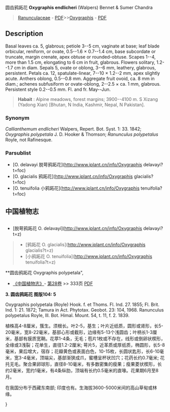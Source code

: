 圆齿鸦跖花 **Oxygraphis endlicheri** (Walpers) Bennet & Sumer Chandra

> [Ranunculaceae](http://www.iplant.cn/info/Ranunculaceae?t=foc) - [PDF](http://www.iplant.cn/foc/pdf/Ranunculaceae.pdf)>>[Oxygraphis](http://www.iplant.cn/info/Oxygraphis?t=foc) - [PDF](http://www.iplant.cn/foc/pdf/Oxygraphis.pdf)

## Description

Basal leaves ca. 5, glabrous; petiole 3--5 cm, vaginate at base; leaf blade orbicular, reniform, or ovate, 0.5--1.6 × 0.7--1.4 cm, base subcordate or truncate, margin crenate, apex obtuse or rounded-obtuse. Scapes 1--4, more than 1.5 cm, elongating to 6 cm in fruit, glabrous. Flowers solitary, 1.2--1.7 cm in diam. Sepals 5, ovate or oblong, 3--6 mm, leathery, glabrous, persistent. Petals ca. 12, spatulate-linear, 7--10 × 1.2--2 mm, apex slightly acute. Anthers oblong, 0.5--0.8 mm. Aggregate fruit ovoid, ca. 8 mm in diam.; achenes subfusiform or ovate-oblong, 2--2.5 × ca. 1 mm, glabrous. Persistent style 0.2--0.5 mm. Fl. and fr. May--Jun.

> **Habait** : 
> Alpine meadows, forest margins; 3900--4100 m. S Xizang (Yadong Xian) [Bhutan, N India, Kashmir, Nepal, N Pakistan].

### Synonym
*Callianthemum endlicheri* Walpers, Repert. Bot. Syst. 1: 33. 1842; *Oxygraphis polypetala* J. D. Hooker & Thomson; *Ranunculus polypetalus* Royle, not Rafinesque.

### Parsublist

* [O.  delavayi  脱萼鸦跖花](http://www.iplant.cn/info/Oxygraphis delavayi?t=foc)
* [O.  glacialis  鸦跖花](http://www.iplant.cn/info/Oxygraphis glacialis?t=foc)
* [O.  tenuifolia  小鸦跖花](http://www.iplant.cn/info/Oxygraphis tenuifolia?t=foc)

## 中国植物志

## 
* [脱萼鸦跖花  O.  delavayi](http://www.iplant.cn/info/Oxygraphis delavayi?t=z)
> * [鸦跖花  O.  glacialis](http://www.iplant.cn/info/Oxygraphis glacialis?t=z)
> * [小鸦跖花  O.  tenuifolia](http://www.iplant.cn/info/Oxygraphis tenuifolia?t=z)

**圆齿鸦跖花 Oxygraphis polypetala",

* [《中国植物志》](http://www.iplant.cn/frps)- [第28卷](http://www.iplant.cn/frps/vol/28) >> 333页 [PDF](http://www.iplant.cn/frps/pdf/28/333a.pdf)

**3. 圆齿鸦跖花 图版104: 5**

Oxygraphis polypetala (Royle) Hook. f. et Thoms. Fl. Ind. 27. 1855; Fl. Brit. Ind. 1: 21. 1872; Tamura in Act. Phytotax. Geobot. 23: 104, 1968. Ranunculus polypetalus Royle, Ill. Bot. Himal. Mount. 54, t. 11, f. 2. 1839.

植株高4-8厘米，簇生。须根长。叶2-5，基生；叶片近纸质，圆形或肾形，长5-20毫米，宽8-22毫米，基部心形或截形，边缘有5-13个浅圆齿；叶柄长1-3厘米，基部有膜质宽鞘。花葶1-4条，无毛；苞片1枚或不存在，线形或倒卵状楔形，全缘或3浅裂；花单生，直径1.2-2厘米; 萼片5，近革质或厚纸质，椭圆形，长5-8毫米，果后增大，宿存；花瓣黄色或表面白色，10-15枚，长圆状匙形，长6-10毫米，宽3-4毫米，顶端尖，基部渐狭成爪，蜜槽呈杯状凹穴；花药长约0.7毫米; 花托无毛。聚合果卵球形，直径8-10毫米，有多数密集的瘦果；瘦果菱状楔形，长约2毫米，宽约1毫米，有4条纵肋，顶端有长约0.5毫米的直喙。花果期6月至8月。

在我国分布于西藏东南部; 印度也有。生海拔3600-5000米间的高山草甸或林缘。

}